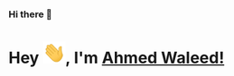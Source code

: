 ### Hi there 👋

</div>

# Hey <img src="https://github.com/Ahmed-walid/Ahmed-walid/blob/master/wave.gif" width="40px">, I'm [Ahmed Waleed!](https://github.com/Ahmed-walid) 

<br/>

<!--
**Ahmed-walid/Ahmed-walid** is a ✨ _special_ ✨ repository because its `README.md` (this file) appears on your GitHub profile.

Here are some ideas to get you started:

- 🔭 I’m currently working on ...
- 🌱 I’m currently learning ...
- 👯 I’m looking to collaborate on ...
- 🤔 I’m looking for help with ...
- 💬 Ask me about ...
- 📫 How to reach me: ...
- 😄 Pronouns: ...
- ⚡ Fun fact: ...
-->
